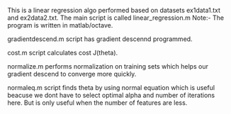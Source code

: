 This is a linear regression algo performed based on datasets ex1data1.txt and ex2data2.txt. The main script is called linear_regression.m
Note:- The program is written in matlab/octave.

gradientdescend.m script has gradient descennd programmed.

cost.m script calculates cost J(theta).

normalize.m performs normalization on training sets which helps our gradient descend to converge more quickly.

normaleq.m script finds theta by using normal equation which is useful beacuse we dont have to select optimal alpha and number of iterations here. But is only useful
when the number of features are less.
